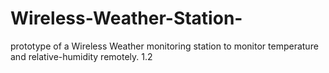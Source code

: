 # Wireless-Weather-Station-
prototype of a Wireless Weather monitoring station to monitor temperature and relative-humidity remotely. 1.2
